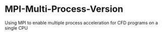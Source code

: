 # MPI-Multi-Process-Version
Using MPI to enable multiple process acceleration for CFD programs on a single CPU
